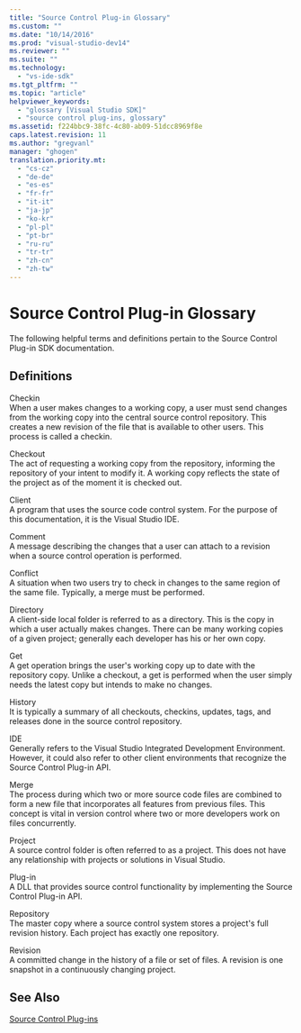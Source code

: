 ```yaml
---
title: "Source Control Plug-in Glossary"
ms.custom: ""
ms.date: "10/14/2016"
ms.prod: "visual-studio-dev14"
ms.reviewer: ""
ms.suite: ""
ms.technology: 
  - "vs-ide-sdk"
ms.tgt_pltfrm: ""
ms.topic: "article"
helpviewer_keywords: 
  - "glossary [Visual Studio SDK]"
  - "source control plug-ins, glossary"
ms.assetid: f224bbc9-38fc-4c80-ab09-51dcc8969f8e
caps.latest.revision: 11
ms.author: "gregvanl"
manager: "ghogen"
translation.priority.mt: 
  - "cs-cz"
  - "de-de"
  - "es-es"
  - "fr-fr"
  - "it-it"
  - "ja-jp"
  - "ko-kr"
  - "pl-pl"
  - "pt-br"
  - "ru-ru"
  - "tr-tr"
  - "zh-cn"
  - "zh-tw"
---
```

# Source Control Plug-in Glossary
The following helpful terms and definitions pertain to the Source Control Plug-in SDK documentation.  
  
## Definitions  
 Checkin  
 When a user makes changes to a working copy, a user must send changes from the working copy into the central source control repository. This creates a new revision of the file that is available to other users. This process is called a checkin.  
  
 Checkout  
 The act of requesting a working copy from the repository, informing the repository of your intent to modify it. A working copy reflects the state of the project as of the moment it is checked out.  
  
 Client  
 A program that uses the source code control system. For the purpose of this documentation, it is the Visual Studio IDE.  
  
 Comment  
 A message describing the changes that a user can attach to a revision when a source control operation is performed.  
  
 Conflict  
 A situation when two users try to check in changes to the same region of the same file. Typically, a merge must be performed.  
  
 Directory  
 A client-side local folder is referred to as a directory. This is the copy in which a user actually makes changes. There can be many working copies of a given project; generally each developer has his or her own copy.  
  
 Get  
 A get operation brings the user's working copy up to date with the repository copy. Unlike a checkout, a get is performed when the user simply needs the latest copy but intends to make no changes.  
  
 History  
 It is typically a summary of all checkouts, checkins, updates, tags, and releases done in the source control repository.  
  
 IDE  
 Generally refers to the Visual Studio Integrated Development Environment. However, it could also refer to other client environments that recognize the Source Control Plug-in API.  
  
 Merge  
 The process during which two or more source code files are combined to form a new file that incorporates all features from previous files. This concept is vital in version control where two or more developers work on files concurrently.  
  
 Project  
 A source control folder is often referred to as a project. This does not have any relationship with projects or solutions in Visual Studio.  
  
 Plug-in  
 A DLL that provides source control functionality by implementing the Source Control Plug-in API.  
  
 Repository  
 The master copy where a source control system stores a project's full revision history. Each project has exactly one repository.  
  
 Revision  
 A committed change in the history of a file or set of files. A revision is one snapshot in a continuously changing project.  
  
## See Also  
 [Source Control Plug-ins](../extensibility/source-control-plug-ins.md)